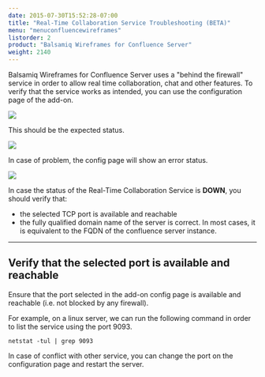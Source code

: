 ```yaml
---
date: 2015-07-30T15:52:28-07:00
title: "Real-Time Collaboration Service Troubleshooting (BETA)"
menu: "menuconfluencewireframes" 
listorder: 2
product: "Balsamiq Wireframes for Confluence Server"
weight: 2140
---
```


Balsamiq Wireframes for Confluence Server uses a "behind the firewall" service in order to allow real time collaboration, chat and other features. To verify that the service works as intended, you can use the configuration page of the add-on.

![](//media.balsamiq.com/img/support/docs/confluence/wireframes/rtc-troubleshooting-1.png)

This should be the expected status.

![](//media.balsamiq.com/img/support/docs/confluence/wireframes/rtc-troubleshooting-2.png)

In case of problem, the config page will show an error status.

![](//media.balsamiq.com/img/support/docs/confluence/wireframes/rtc-troubleshooting-3.png)

In case the status of the Real-Time Collaboration Service is **DOWN**, you should verify that:

*   the selected TCP port is available and reachable
*   the fully qualified domain name of the server is correct. In most cases, it is equivalent to the FQDN of the confluence server instance.

* * *

## Verify that the selected port is available and reachable

Ensure that the port selected in the add-on config page is available and reachable (i.e. not blocked by any firewall).

For example, on a linux server, we can run the following command in order to list the service using the port 9093.

    netstat -tul | grep 9093

In case of conflict with other service, you can change the port on the configuration page and restart the server.

